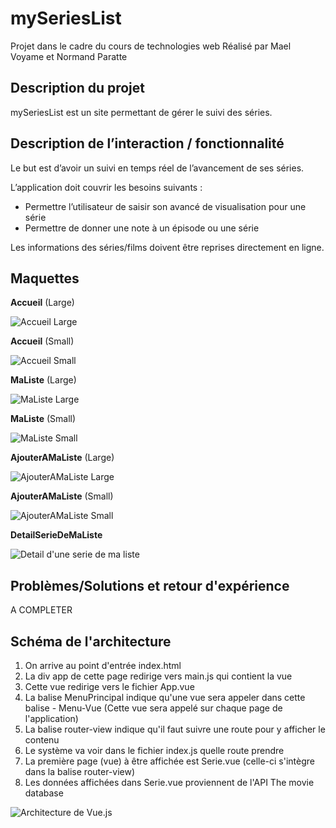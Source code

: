 # mySeriesList 
Projet dans le cadre du cours de technologies web
Réalisé par Mael Voyame et Normand Paratte

## Description du projet
mySeriesList est un site permettant de gérer le suivi des séries.

## Description de l’interaction / fonctionnalité
Le but est d’avoir un suivi en temps réel de l’avancement de ses séries.

L’application doit couvrir les besoins suivants :
- Permettre l’utilisateur de saisir son avancé de visualisation pour une série
- Permettre de donner une note à un épisode ou une série

Les informations des séries/films doivent être reprises directement en ligne.

## Maquettes
**Accueil** (Large)

<img src="./img_readme/accueil_lg.PNG" alt="Accueil Large" >

**Accueil** (Small)

<img src="./img_readme/accueil_sm.PNG" alt="Accueil Small" >

**MaListe** (Large)

<img src="./img_readme/ma_list_lg.PNG" alt="MaListe Large" >

**MaListe** (Small)

<img src="./img_readme/ma_list_sm.PNG" alt="MaListe Small" >

**AjouterAMaListe** (Large)

<img src="./img_readme/add_to_list_lg.PNG" alt="AjouterAMaListe Large" >

**AjouterAMaListe** (Small)

<img src="./img_readme/add_to_list_sm.PNG" alt="AjouterAMaListe Small" >

**DetailSerieDeMaListe**

<img src="./img_readme/detail_lg.PNG" alt="Detail d'une serie de ma liste" >

## Problèmes/Solutions et retour d'expérience
A COMPLETER

## Schéma de l'architecture
1. On arrive au point d'entrée index.html
2. La div app de cette page redirige vers main.js qui contient la vue
3. Cette vue redirige vers le fichier App.vue
4. La balise MenuPrincipal indique qu'une vue sera appeler dans cette balise - Menu-Vue (Cette vue sera appelé sur chaque page de l'application)
5. La balise router-view indique qu'il faut suivre une route pour y afficher le contenu
6. Le système va voir dans le fichier index.js quelle route prendre
7. La première page (vue) à être affichée est Serie.vue (celle-ci s'intègre dans la balise router-view)
8. Les données affichées dans Serie.vue proviennent de l'API The movie database

<img src="./img_readme/architecture_vue.PNG" alt="Architecture de Vue.js" >